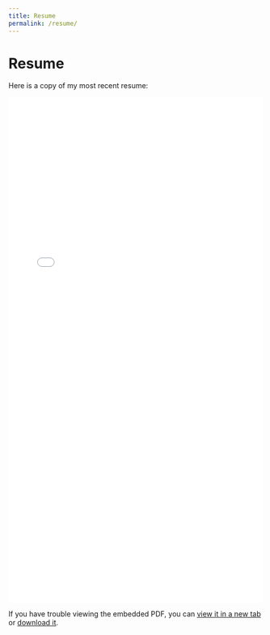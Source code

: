 ```yaml
---
title: Resume
permalink: /resume/
---
```


# Resume

Here is a copy of my most recent resume:

<iframe src="/assets/documents/Hasan Spring 2024 Resume.pdf" width="100%" height="1000px" style="border: none;"></iframe>

<p>If you have trouble viewing the embedded PDF, you can <a href="/assets/documents/Hasan Spring 2024 Resume.pdf" target="_blank">view it in a new tab</a> or <a href="/assets/documents/Hasan Spring 2024 Resume.pdf" download>download it</a>.</p>
